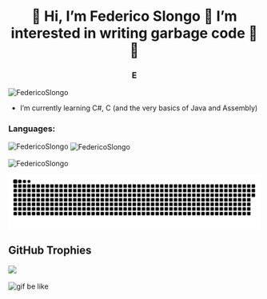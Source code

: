 <h1 align="center">👋 Hi, I’m Federico Slongo 💖 I’m interested in writing garbage code 💖 🌱 </h1>
<h3 align="center">E</h3>

<p align="left"> <img src="https://komarev.com/ghpvc/?username=FedericoSlongo&label=Profile%20views&color=0e75b6&style=flat" alt="FedericoSlongo" /> </p>

- I’m currently learning C#, C (and the very basics of Java and Assembly)

<h3 align="left">Languages:</h3>

<p><img align="left" src="https://github-readme-stats.vercel.app/api/top-langs?username=FedericoSlongo&show_icons=true&locale=en&layout=compact" alt="FedericoSlongo" /></p>

<p>&nbsp;<img align="center" src="https://github-readme-stats.vercel.app/api?username=FedericoSlongo&show_icons=true&locale=en" alt="FedericoSlongo" /></p>

<p><img align="center" src="https://github-readme-streak-stats.herokuapp.com/?user=FedericoSlongo&" alt="FedericoSlongo" /></p>

<p><img align="center" src="https://raw.githubusercontent.com/FedericoSlongo/FedericoSlongo/output/github-contribution-grid-snake.svg" alt="snake" /></p>

## GitHub Trophies
![](https://github-profile-trophy.vercel.app/?username=federicoslongo&theme=discord&no-frame=false&no-bg=true&margin-w=4)

![gif be like](./didnt-ask-ratio.gif)
